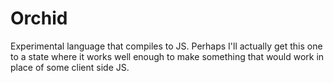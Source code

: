 # Orchid
Experimental language that compiles to JS. Perhaps I'll actually get this one to a state where it works well enough to make something that would work in place of some client side JS.
